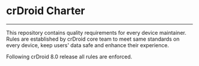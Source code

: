 # crDroid Charter
---

This repository contains quality requirements for every device maintainer.
Rules are established by crDroid core team to meet same standards on every
device, keep users' data safe and enhance their experience.

Following crDroid 8.0 release all rules are enforced.
